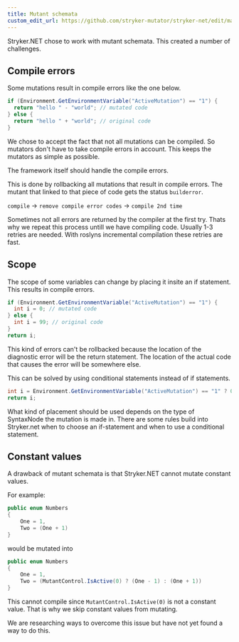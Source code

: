 ```yaml
---
title: Mutant schemata
custom_edit_url: https://github.com/stryker-mutator/stryker-net/edit/master/docs/technical-reference/mutant-schemata.md
---
```


Stryker.NET chose to work with mutant schemata. This created a number of challenges.

## Compile errors
Some mutations result in compile errors like the one below.

``` csharp
if (Environment.GetEnvironmentVariable("ActiveMutation") == "1") {
  return "hello " - "world"; // mutated code
} else {
  return "hello " + "world"; // original code
}
```

We chose to accept the fact that not all mutations can be compiled. So mutators don't have to take compile errors in account. This keeps the mutators as simple as possible.

The framework itself should handle the compile errors. 

This is done by rollbacking all mutations that result in compile errors. The mutant that linked to that piece of code gets the status `builderror`.

`compile` → `remove compile error codes` → `compile 2nd time`

Sometimes not all errors are returned by the compiler at the first try. Thats why we repeat this process untill we have compiling code. Usually 1-3 retries are needed. With roslyns incremental compilation these retries are fast.

## Scope
The scope of some variables can change by placing it insite an if statement. This results in compile errors.

``` csharp
if (Environment.GetEnvironmentVariable("ActiveMutation") == "1") {
  int i = 0; // mutated code
} else {
  int i = 99; // original code
}
return i;
```

This kind of errors can't be rollbacked because the location of the diagnostic error will be the return statement. The location of the actual code that causes the error will be somewhere else.

This can be solved by using conditional statements instead of if statements.

``` csharp
int i = Environment.GetEnvironmentVariable("ActiveMutation") == "1" ? 0 : 99;
return i;
```

What kind of placement should be used depends on the type of SyntaxNode the mutation is made in. There are some rules build into Stryker.net when to choose an if-statement and when to use a conditional statement.

## Constant values
A drawback of mutant schemata is that Stryker.NET cannot mutate constant values. 

For example:
``` cs
public enum Numbers
{
    One = 1,
    Two = (One + 1)
}
```

would be mutated into

``` cs
public enum Numbers
{
    One = 1,
    Two = (MutantControl.IsActive(0) ? (One - 1) : (One + 1))
}
```

This cannot compile since `MutantControl.IsActive(0)` is not a constant value. That is why we skip constant values from mutating.

We are researching ways to overcome this issue but have not yet found a way to do this.
